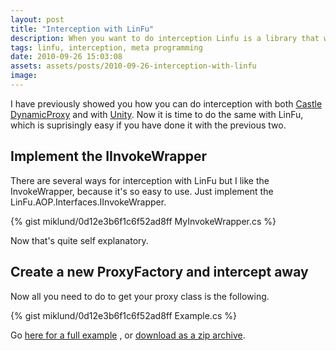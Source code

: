 ```yaml
---
layout: post
title: "Interception with LinFu"
description: When you want to do interception Linfu is a library that will provide a simple interface to accomplish what is somewhat complex doing with Castle DynamicProxy or Unity.
tags: linfu, interception, meta programming
date: 2010-09-26 15:03:08
assets: assets/posts/2010-09-26-interception-with-linfu
image: 
---
```


I have previously showed you how you can do interception with both [Castle DynamicProxy](/2010/09/21/lazy-loading-property-with-castle-dynamicproxy2.html "Lazy loading property with castle DynamicProxy 2") and with [Unity](/2010/09/23/interception-with-unity.html "Interception with Unity"). Now it is time to do the same with LinFu, which is suprisingly easy if you have done it with the previous two.

## Implement the IInvokeWrapper

There are several ways for interception with LinFu but I like the InvokeWrapper, because it's so easy to use. Just implement the LinFu.AOP.Interfaces.IInvokeWrapper.

{% gist miklund/0d12e3b6f1c6f52ad8ff MyInvokeWrapper.cs %}

Now that's quite self explanatory.

## Create a new ProxyFactory and intercept away

Now all you need to do to get your proxy class is the following.

{% gist miklund/0d12e3b6f1c6f52ad8ff Example.cs %}

Go [here for a full example](https://bitbucket.org/bokmal/litemedia.bookstore.linfu "LiteMedia.BookStore.LinFu at BitBucket repository") , or [download as a zip archive](/assets/posts/2010-09-26-interception-with-linfu/b79e9f83af1b.zip).
